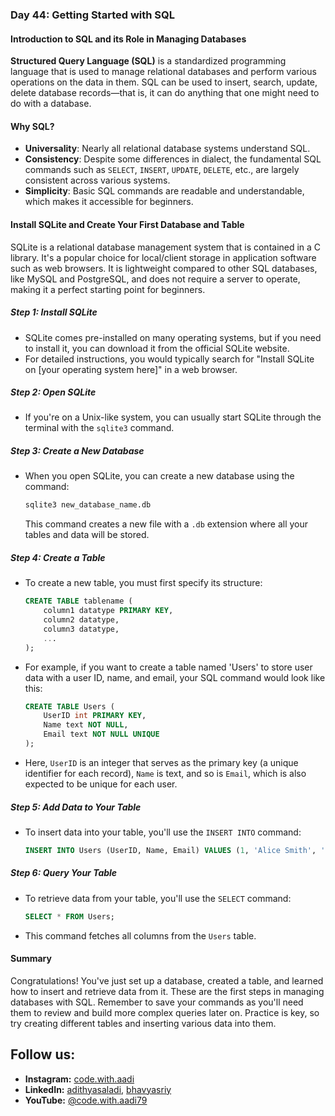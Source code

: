 ### Day 44: Getting Started with SQL

#### Introduction to SQL and its Role in Managing Databases

**Structured Query Language (SQL)** is a standardized programming language that is used to manage relational databases and perform various operations on the data in them. SQL can be used to insert, search, update, delete database records—that is, it can do anything that one might need to do with a database.

#### Why SQL?
- **Universality**: Nearly all relational database systems understand SQL.
- **Consistency**: Despite some differences in dialect, the fundamental SQL commands such as `SELECT`, `INSERT`, `UPDATE`, `DELETE`, etc., are largely consistent across various systems.
- **Simplicity**: Basic SQL commands are readable and understandable, which makes it accessible for beginners.

#### Install SQLite and Create Your First Database and Table

SQLite is a relational database management system that is contained in a C library. It's a popular choice for local/client storage in application software such as web browsers. It is lightweight compared to other SQL databases, like MySQL and PostgreSQL, and does not require a server to operate, making it a perfect starting point for beginners.

##### Step 1: Install SQLite
- SQLite comes pre-installed on many operating systems, but if you need to install it, you can download it from the official SQLite website.
- For detailed instructions, you would typically search for "Install SQLite on [your operating system here]" in a web browser.

##### Step 2: Open SQLite
- If you're on a Unix-like system, you can usually start SQLite through the terminal with the `sqlite3` command.

##### Step 3: Create a New Database
- When you open SQLite, you can create a new database using the command:
  ```sql
  sqlite3 new_database_name.db
  ```
  This command creates a new file with a `.db` extension where all your tables and data will be stored.

##### Step 4: Create a Table
- To create a new table, you must first specify its structure:
  ```sql
  CREATE TABLE tablename (
      column1 datatype PRIMARY KEY,
      column2 datatype,
      column3 datatype,
      ...
  );
  ```
- For example, if you want to create a table named 'Users' to store user data with a user ID, name, and email, your SQL command would look like this:
  ```sql
  CREATE TABLE Users (
      UserID int PRIMARY KEY,
      Name text NOT NULL,
      Email text NOT NULL UNIQUE
  );
  ```
- Here, `UserID` is an integer that serves as the primary key (a unique identifier for each record), `Name` is text, and so is `Email`, which is also expected to be unique for each user.

##### Step 5: Add Data to Your Table
- To insert data into your table, you'll use the `INSERT INTO` command:
  ```sql
  INSERT INTO Users (UserID, Name, Email) VALUES (1, 'Alice Smith', 'alice@example.com');
  ```

##### Step 6: Query Your Table
- To retrieve data from your table, you'll use the `SELECT` command:
  ```sql
  SELECT * FROM Users;
  ```
- This command fetches all columns from the `Users` table.

#### Summary
Congratulations! You've just set up a database, created a table, and learned how to insert and retrieve data from it. These are the first steps in managing databases with SQL. Remember to save your commands as you'll need them to review and build more complex queries later on. Practice is key, so try creating different tables and inserting various data into them.


## Follow us:

- **Instagram:** [code.with.aadi](https://www.instagram.com/code.with.aadi/)
- **LinkedIn:** [adithyasaladi](https://www.linkedin.com/in/adithyasaladi/), [bhavyasriy](https://www.linkedin.com/in/bhavyasriy/)
- **YouTube:** [@code.with.aadi79](https://www.youtube.com/@Code.with.aadi79)